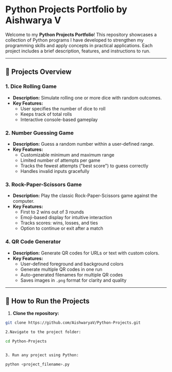 # Python Projects Portfolio by Aishwarya V

Welcome to my **Python Projects Portfolio**! This repository showcases a collection of Python programs I have developed to strengthen my programming skills and apply concepts in practical applications. Each project includes a brief description, features, and instructions to run.

---

## 📝 Projects Overview

### 1. Dice Rolling Game
- **Description:** Simulate rolling one or more dice with random outcomes.
- **Key Features:**  
  - User specifies the number of dice to roll  
  - Keeps track of total rolls  
  - Interactive console-based gameplay

### 2. Number Guessing Game
- **Description:** Guess a random number within a user-defined range.  
- **Key Features:**  
  - Customizable minimum and maximum range  
  - Limited number of attempts per game  
  - Tracks the fewest attempts ("best score") to guess correctly  
  - Handles invalid inputs gracefully

### 3. Rock-Paper-Scissors Game
- **Description:** Play the classic Rock-Paper-Scissors game against the computer.  
- **Key Features:**  
  - First to 2 wins out of 3 rounds  
  - Emoji-based display for intuitive interaction  
  - Tracks scores: wins, losses, and ties  
  - Option to continue or exit after a match  

### 4. QR Code Generator
- **Description:** Generate QR codes for URLs or text with custom colors.  
- **Key Features:**  
  - User-defined foreground and background colors  
  - Generate multiple QR codes in one run  
  - Auto-generated filenames for multiple QR codes  
  - Saves images in `.png` format for clarity and quality

---

## 🚀 How to Run the Projects

1. **Clone the repository:**
```bash
git clone https://github.com/AishwaryaV/Python-Projects.git

2.Navigate to the project folder:

cd Python-Projects


3. Run any project using Python:

python <project_filename>.py
